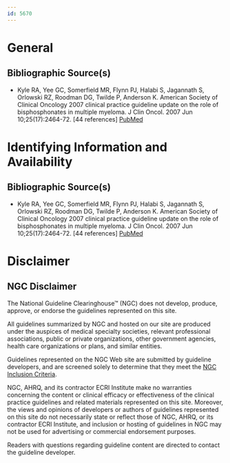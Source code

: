 ```yaml
---
id: 5670
---
```


# General

## Bibliographic Source(s)

- Kyle RA, Yee GC, Somerfield MR, Flynn PJ, Halabi S, Jagannath S, Orlowski RZ, Roodman DG, Twilde P, Anderson K. American Society of Clinical Oncology 2007 clinical practice guideline update on the role of bisphosphonates in multiple myeloma. J Clin Oncol. 2007 Jun 10;25(17):2464-72. [44 references] [ PubMed ](http://www.ncbi.nlm.nih.gov/entrez/query.fcgi?cmd=Retrieve&db=pubmed&dopt=Abstract&list_uids=17515569)

# Identifying Information and Availability

## Bibliographic Source(s)

- Kyle RA, Yee GC, Somerfield MR, Flynn PJ, Halabi S, Jagannath S, Orlowski RZ, Roodman DG, Twilde P, Anderson K. American Society of Clinical Oncology 2007 clinical practice guideline update on the role of bisphosphonates in multiple myeloma. J Clin Oncol. 2007 Jun 10;25(17):2464-72. [44 references] [ PubMed ](http://www.ncbi.nlm.nih.gov/entrez/query.fcgi?cmd=Retrieve&db=pubmed&dopt=Abstract&list_uids=17515569)

# Disclaimer

## NGC Disclaimer

The National Guideline Clearinghouse™ (NGC) does not develop, produce, approve, or endorse the guidelines represented on this site.

All guidelines summarized by NGC and hosted on our site are produced under the auspices of medical specialty societies, relevant professional associations, public or private organizations, other government agencies, health care organizations or plans, and similar entities.

Guidelines represented on the NGC Web site are submitted by guideline developers, and are screened solely to determine that they meet the [NGC Inclusion Criteria](/help-and-about/summaries/inclusion-criteria).

NGC, AHRQ, and its contractor ECRI Institute make no warranties concerning the content or clinical efficacy or effectiveness of the clinical practice guidelines and related materials represented on this site. Moreover, the views and opinions of developers or authors of guidelines represented on this site do not necessarily state or reflect those of NGC, AHRQ, or its contractor ECRI Institute, and inclusion or hosting of guidelines in NGC may not be used for advertising or commercial endorsement purposes.

Readers with questions regarding guideline content are directed to contact the guideline developer.

